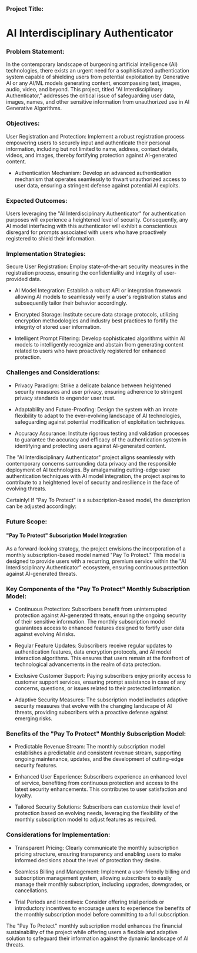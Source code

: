 ### Project Title:

# AI Interdisciplinary Authenticator

### Problem Statement:

In the contemporary landscape of burgeoning artificial intelligence (AI) technologies, there exists an urgent need for a sophisticated authentication system capable of shielding users from potential exploitation by Generative AI or any AI/ML models generating content, encompassing text, images, audio, video, and beyond. This project, titled "AI Interdisciplinary Authenticator," addresses the critical issue of safeguarding user data, images, names, and other sensitive information from unauthorized use in AI Generative Algorithms.

### Objectives:

User Registration and Protection: Implement a robust registration process empowering users to securely input and authenticate their personal information, including but not limited to name, address, contact details, videos, and images, thereby fortifying protection against AI-generated content.

- Authentication Mechanism: Develop an advanced authentication mechanism that operates seamlessly to thwart unauthorized access to user data, ensuring a stringent defense against potential AI exploits.

### Expected Outcomes:

Users leveraging the "AI Interdisciplinary Authenticator" for authentication purposes will experience a heightened level of security. Consequently, any AI model interfacing with this authenticator will exhibit a conscientious disregard for prompts associated with users who have proactively registered to shield their information.

### Implementation Strategies:

Secure User Registration: Employ state-of-the-art security measures in the registration process, ensuring the confidentiality and integrity of user-provided data.

- AI Model Integration: Establish a robust API or integration framework allowing AI models to seamlessly verify a user's registration status and subsequently tailor their behavior accordingly.

- Encrypted Storage: Institute secure data storage protocols, utilizing encryption methodologies and industry best practices to fortify the integrity of stored user information.

- Intelligent Prompt Filtering: Develop sophisticated algorithms within AI models to intelligently recognize and abstain from generating content related to users who have proactively registered for enhanced protection.

### Challenges and Considerations:

- Privacy Paradigm: Strike a delicate balance between heightened security measures and user privacy, ensuring adherence to stringent privacy standards to engender user trust.

- Adaptability and Future-Proofing: Design the system with an innate flexibility to adapt to the ever-evolving landscape of AI technologies, safeguarding against potential modification of exploitation techniques.

- Accuracy Assurance: Institute rigorous testing and validation processes to guarantee the accuracy and efficacy of the authentication system in identifying and protecting users against AI-generated content.

The "AI Interdisciplinary Authenticator" project aligns seamlessly with contemporary concerns surrounding data privacy and the responsible deployment of AI technologies. By amalgamating cutting-edge user authentication techniques with AI model integration, the project aspires to contribute to a heightened level of security and resilience in the face of evolving threats.

Certainly! If "Pay To Protect" is a subscription-based model, the description can be adjusted accordingly:

### Future Scope:

#### "Pay To Protect" Subscription Model Integration

As a forward-looking strategy, the project envisions the incorporation of a monthly subscription-based model named "Pay To Protect." This model is designed to provide users with a recurring, premium service within the "AI Interdisciplinary Authenticator" ecosystem, ensuring continuous protection against AI-generated threats.

### Key Components of the "Pay To Protect" Monthly Subscription Model:

- Continuous Protection: Subscribers benefit from uninterrupted protection against AI-generated threats, ensuring the ongoing security of their sensitive information. The monthly subscription model guarantees access to enhanced features designed to fortify user data against evolving AI risks.

- Regular Feature Updates: Subscribers receive regular updates to authentication features, data encryption protocols, and AI model interaction algorithms. This ensures that users remain at the forefront of technological advancements in the realm of data protection.

- Exclusive Customer Support: Paying subscribers enjoy priority access to customer support services, ensuring prompt assistance in case of any concerns, questions, or issues related to their protected information.

- Adaptive Security Measures: The subscription model includes adaptive security measures that evolve with the changing landscape of AI threats, providing subscribers with a proactive defense against emerging risks.

### Benefits of the "Pay To Protect" Monthly Subscription Model:

- Predictable Revenue Stream: The monthly subscription model establishes a predictable and consistent revenue stream, supporting ongoing maintenance, updates, and the development of cutting-edge security features.

- Enhanced User Experience: Subscribers experience an enhanced level of service, benefiting from continuous protection and access to the latest security enhancements. This contributes to user satisfaction and loyalty.

- Tailored Security Solutions: Subscribers can customize their level of protection based on evolving needs, leveraging the flexibility of the monthly subscription model to adjust features as required.

### Considerations for Implementation:

- Transparent Pricing: Clearly communicate the monthly subscription pricing structure, ensuring transparency and enabling users to make informed decisions about the level of protection they desire.

- Seamless Billing and Management: Implement a user-friendly billing and subscription management system, allowing subscribers to easily manage their monthly subscription, including upgrades, downgrades, or cancellations.

- Trial Periods and Incentives: Consider offering trial periods or introductory incentives to encourage users to experience the benefits of the monthly subscription model before committing to a full subscription.

The "Pay To Protect" monthly subscription model enhances the financial sustainability of the project while offering users a flexible and adaptive solution to safeguard their information against the dynamic landscape of AI threats.
